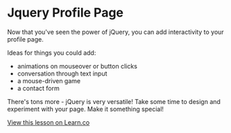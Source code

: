 
# Jquery Profile Page

Now that you've seen the power of jQuery, you can add interactivity to your profile page.

Ideas for things you could add:
- animations on mouseover or button clicks
- conversation through text input
- a mouse-driven game
- a contact form

There's tons more - jQuery is very versatile! Take some time to design and
experiment with your page. Make it something special!

<a href='https://learn.co/lessons/cssi-3.8-jQuery-profile-page' data-visibility='hidden'>View this lesson on Learn.co</a>

